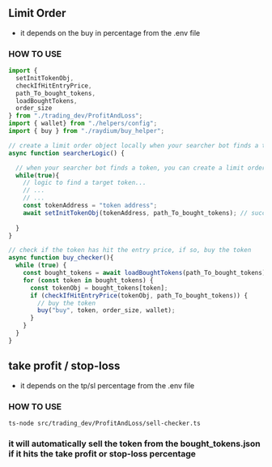 ## Limit Order

- it depends on the buy in percentage from the .env file

### HOW TO USE

```typescript
import {
  setInitTokenObj,
  checkIfHitEntryPrice,
  path_To_bought_tokens,
  loadBoughtTokens,
  order_size
} from "./trading_dev/ProfitAndLoss";
import { wallet} from "./helpers/config";
import { buy } from "./raydium/buy_helper";

// create a limit order object locally when your searcher bot finds a token
async function searcherLogic() {

  // when your searcher bot finds a token, you can create a limit order object
  while(true){
    // logic to find a target token...
    // ...
    // ...
    const tokenAddress = "token address";
    await setInitTokenObj(tokenAddress, path_To_bought_tokens); // successfully create a limit order object in the bought_tokens.json file, please see the implementation of setInitTokenObj() in src/trading_dev/ProfitAndLoss/utils.ts
   
  }
}

// check if the token has hit the entry price, if so, buy the token
async function buy_checker(){
  while (true) {
    const bought_tokens = await loadBoughtTokens(path_To_bought_tokens);
    for (const token in bought_tokens) {
      const tokenObj = bought_tokens[token];
      if (checkIfHitEntryPrice(tokenObj, path_To_bought_tokens)) {
        // buy the token
        buy("buy", token, order_size, wallet);
      }
    }
  }
}

```

## take profit / stop-loss

- it depends on the tp/sl percentage from the .env file

### HOW TO USE

```shell
ts-node src/trading_dev/ProfitAndLoss/sell-checker.ts
```

### it will automatically sell the token from the bought_tokens.json if it hits the take profit or stop-loss percentage